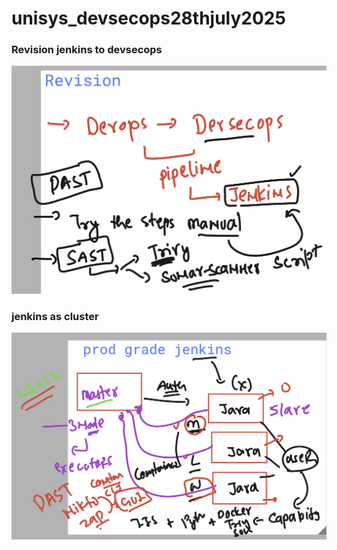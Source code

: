 # unisys_devsecops28thjuly2025

### Revision jenkins to devsecops 

<img src="rev1.png">

### jenkins as cluster 

<img src="rev2.png">

